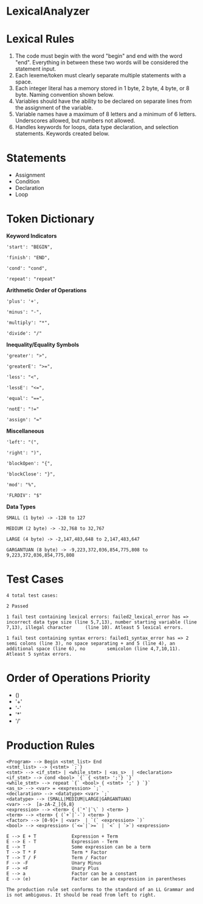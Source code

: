 # LexicalAnalyzer

# Lexical Rules

1) The code must begin with the word "begin" and end with the word "end". Everything in between these two words will be considered the statement input.
2) Each lexeme/token must clearly separate multiple statements with a space.
3) Each integer literal has a memory stored in 1 byte, 2 byte, 4 byte, or 8 byte. Naming convention shown below.
4) Variables should have the ability to be declared on separate lines from the assignment of the variable.
5) Variable names have a maximum of 8 letters and a minimum of 6 letters. Underscores allowed, but numbers not allowed.
6) Handles keywords for loops, data type declaration, and selection statements. Keywords created below.

# Statements

* Assignment
* Condition
* Declaration
* Loop

# Token Dictionary

**Keyword Indicators**

    'start': "BEGIN",

    'finish': "END",

    'cond': "cond",

    'repeat': "repeat"

**Arithmetic Order of Operations**

    'plus': '+',

    'minus': "-",

    'multiply': "*",

    'divide': "/"

**Inequality/Equality Symbols**

    'greater': ">",

    'greaterE': ">=",

    'less': "<",

    'lessE': "<=",

    'equal': "==",

    'notE': "!="

    'assign': "="

**Miscellaneous**

    'left': "(",

    'right': ")",

    'blockOpen': "{",

    'blockClose': "}",

    'mod': "%",

    'FLRDIV': "$"

**Data Types**

    SMALL (1 byte) -> -128 to 127

    MEDIUM (2 byte) -> -32,768 to 32,767

    LARGE (4 byte) -> -2,147,483,648 to 2,147,483,647

    GARGANTUAN (8 byte) -> -9,223,372,036,854,775,808 to 9,223,372,036,854,775,808

# Test Cases

    4 total test cases:

    2 Passed

    1 fail test containing lexical errors: failed2_lexical_error has => incorrect data type size (line 5,7,13), number starting variable (line 7,13), illegal character     (line 10). Atleast 5 lexical errors.

    1 fail test containing syntax errors: failed1_syntax_error has => 2 semi colons (line 3), no space separating + and 5 (line 4), an additional space (line 6), no        semicolon (line 4,7,10,11). Atleast 5 syntax errors.
    
# Order of Operations Priority

* ()
* '+'
* '-'
* '*'
* '/'

# Production Rules
    <Program> --> Begin <stmt_list> End    
    <stmt_list> --> {<stmt> `;`}    
    <stmt> --> <if_stmt> | <while_stmt> | <as_s>  | <declaration>   
    <if_stmt> --> cond <bool> `{` { <stmt> ';'} `}`  
    <while_stmt> --> repeat `{` <bool> { <stmt> ';' } `}` 
    <as_s> --> <var> = <expression> `;`
    <declaration> --> <datatype> <var> `;`
    <datatype> --> (SMALL|MEDIUM|LARGE|GARGANTUAN)    
    <var> -->  [a-zA-Z_]{6,8}   
    <expression> --> <term> { (`*`|`\` ) <term> }    
    <term> --> <term> { (`+`|`-`) <term> }    
    <factor> --> [0-9]+ | <var>  | `(` <expression> `)`    
    <bool> --> <expression> (`<=`|`>=` | `<` | `>`) <expression>

    E --> E + T             Expression + Term    
    E --> E - T             Expression - Term    
    E --> T                 Some expression can be a term   
    T --> T * F             Term * Factor   
    T --> T / F             Term / Factor   
    F --> -F                Unary Minus 
    F --> +F                Unary Plus  
    E --> a                 Factor can be a constant   
    E --> (e)               Factor can be an expression in parentheses
    
    The production rule set conforms to the standard of an LL Grammar and is not ambiguous. It should be read from left to right.


